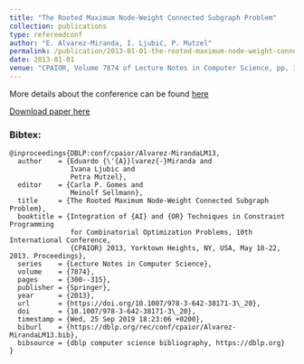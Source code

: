 ```yaml
---
title: "The Rooted Maximum Node-Weight Connected Subgraph Problem"
collection: publications
type: refereedconf
author: "E. Alvarez-Miranda, I. Ljubić, P. Mutzel"
permalink: /publication/2013-01-01-the-rooted-maximum-node-weight-connected-subgraph-problem
date: 2013-01-01
venue: "CPAIOR, Volume 7874 of Lecture Notes in Computer Science, pp. 300-315"
---
```


More details about the conference can be found [here](http://www.cis.cornell.edu/ics/cpaior2013/)

[Download paper here]({{site.url}}/docs/publications/rootedMWCS_final.pdf)

### Bibtex:

```
@inproceedings{DBLP:conf/cpaior/Alvarez-MirandaLM13,
  author    = {Eduardo {\'{A}}lvarez{-}Miranda and
               Ivana Ljubic and
               Petra Mutzel},
  editor    = {Carla P. Gomes and
               Meinolf Sellmann},
  title     = {The Rooted Maximum Node-Weight Connected Subgraph Problem},
  booktitle = {Integration of {AI} and {OR} Techniques in Constraint Programming
               for Combinatorial Optimization Problems, 10th International Conference,
               {CPAIOR} 2013, Yorktown Heights, NY, USA, May 18-22, 2013. Proceedings},
  series    = {Lecture Notes in Computer Science},
  volume    = {7874},
  pages     = {300--315},
  publisher = {Springer},
  year      = {2013},
  url       = {https://doi.org/10.1007/978-3-642-38171-3\_20},
  doi       = {10.1007/978-3-642-38171-3\_20},
  timestamp = {Wed, 25 Sep 2019 18:23:06 +0200},
  biburl    = {https://dblp.org/rec/conf/cpaior/Alvarez-MirandaLM13.bib},
  bibsource = {dblp computer science bibliography, https://dblp.org}
}
```
